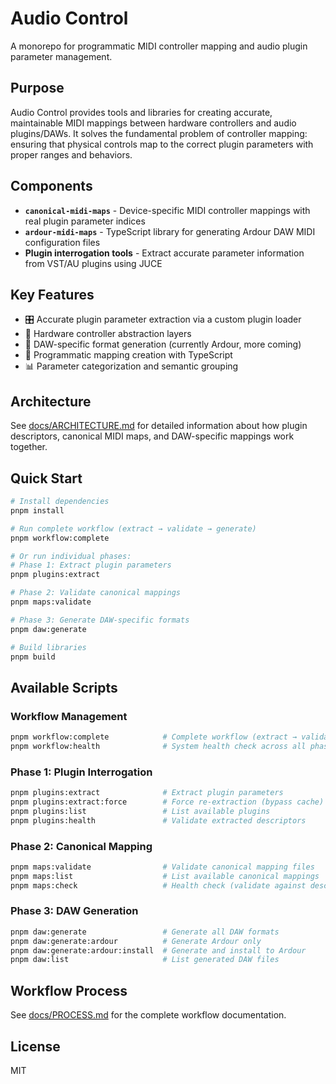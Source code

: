 # Audio Control

A monorepo for programmatic MIDI controller mapping and audio plugin parameter management.

## Purpose

Audio Control provides tools and libraries for creating accurate, maintainable MIDI mappings between hardware controllers and audio plugins/DAWs. It solves the fundamental problem of controller mapping: ensuring that physical controls map to the correct plugin parameters with proper ranges and behaviors.

## Components

- **`canonical-midi-maps`** - Device-specific MIDI controller mappings with real plugin parameter indices
- **`ardour-midi-maps`** - TypeScript library for generating Ardour DAW MIDI configuration files
- **Plugin interrogation tools** - Extract accurate parameter information from VST/AU plugins using JUCE

## Key Features

- 🎛️ Accurate plugin parameter extraction via a custom plugin loader
- 🎹 Hardware controller abstraction layers
- 📄 DAW-specific format generation (currently Ardour, more coming)
- 🔧 Programmatic mapping creation with TypeScript
- 📊 Parameter categorization and semantic grouping

## Architecture

See [docs/ARCHITECTURE.md](./docs/ARCHITECTURE.md) for detailed information about how plugin descriptors, canonical MIDI maps, and DAW-specific mappings work together.

## Quick Start

```bash
# Install dependencies
pnpm install

# Run complete workflow (extract → validate → generate)
pnpm workflow:complete

# Or run individual phases:
# Phase 1: Extract plugin parameters
pnpm plugins:extract

# Phase 2: Validate canonical mappings
pnpm maps:validate

# Phase 3: Generate DAW-specific formats
pnpm daw:generate

# Build libraries
pnpm build
```

## Available Scripts

### Workflow Management
```bash
pnpm workflow:complete            # Complete workflow (extract → validate → generate)
pnpm workflow:health              # System health check across all phases
```

### Phase 1: Plugin Interrogation
```bash
pnpm plugins:extract              # Extract plugin parameters
pnpm plugins:extract:force        # Force re-extraction (bypass cache)
pnpm plugins:list                 # List available plugins
pnpm plugins:health               # Validate extracted descriptors
```

### Phase 2: Canonical Mapping
```bash
pnpm maps:validate                # Validate canonical mapping files
pnpm maps:list                    # List available canonical mappings
pnpm maps:check                   # Health check (validate against descriptors)
```

### Phase 3: DAW Generation
```bash
pnpm daw:generate                 # Generate all DAW formats
pnpm daw:generate:ardour          # Generate Ardour only
pnpm daw:generate:ardour:install  # Generate and install to Ardour
pnpm daw:list                     # List generated DAW files
```

## Workflow Process

See [docs/PROCESS.md](./docs/PROCESS.md) for the complete workflow documentation.

## License

MIT